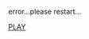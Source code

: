 error...please restart...


[PLAY](https://xriss.github.io/fun64/run/?url=https://raw.githubusercontent.com/bradford-coderdojo/bltm/master/team/shi/chatdown.fun.lua)
